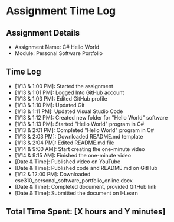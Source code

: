 # Assignment Time Log

## Assignment Details
- Assignment Name: C# Hello World
- Module: Personal Software Portfolio

## Time Log
- [1/13 &  1:00 PM]: Started the assignment
- [1/13 &  1:01 PM]: Logged Into GitHub account
- [1/13 &  1:03 PM]: Edited GitHub profile
- [1/13 &  1:10 PM]: Updated Git
- [1/13 &  1:11 PM]: Updated Visual Studio Code
- [1/13 &  1:12 PM]: Created new folder for "Hello World" software
- [1/13 &  1:13 PM]: Started "Hello World" program in C#
- [1/13 &  2:01 PM]: Completed "Hello World" program in C#
- [1/13 &  2:03 PM]: Downloaded README.md template
- [1/13 &  2:04 PM]: Edited README.md file
- [1/14 &  9:00 AM]: Start creating the one-minute video
- [1/14 &  9:15 AM]: Finished the one-minute video
- [Date & Time]: Published video on YouTube
- [Date & Time]: Published code and README.md on GitHub
- [1/12 &  12:00 PM]: Downloaded cse310_personal_software_portfolio_online.docx
- [Date & Time]: Completed document, provided GitHub link
- [Date & Time]: Submitted the document on I-Learn

## Total Time Spent: [X hours and Y minutes]